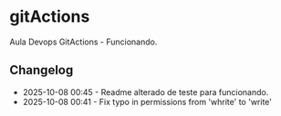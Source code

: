 # gitActions
Aula Devops GitActions - Funcionando.


## Changelog
- 2025-10-08 00:45 - Readme alterado de teste para funcionando.
- 2025-10-08 00:41 - Fix typo in permissions from 'whrite' to 'write'

